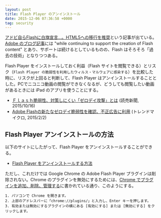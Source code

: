 ```yaml
---
layout: post
title: Flash Player のアンインストール
date: 2015-12-06 07:36:58 +0000
tag: security
---
```

[アドビ自らFlashに白旗宣言…。HTML5への移行を推奨](http://www.gizmodo.jp/2015/12/flashhtml5must.html)という記事が出ている。[Adobe のブログ記事](http://blogs.adobe.com/conversations/2015/11/flash-html5-and-open-web-standards.html)には "while continuing to support the creation of Flash content" とあり、サポートは続けるとしているものの、Flash はそろそろ「過去の技術」となりつつある。

Flash Player をインストールしておく利益（Flash サイトを閲覧できる）とリスク（`Flash Player の脆弱性を利用したウィルス・マルウェアに感染する`）を比較した時に、リスクが上回ると判断して、Flash Player はアンインストールすることとした。PCでニコニコ動画の閲覧ができなくなるが、どうしても閲覧したい動画があるときには iPad のアプリを使うことにする。

* [Ｆｌａｓｈ脆弱性、対策しにくい「ゼロデイ攻撃」とは](http://www.yomiuri.co.jp/science/goshinjyutsu/20151016-OYT8T50148.html) (読売新聞, 2015/10/16)
* [Adobe Flashの新たなゼロデイ脆弱性を確認、不正広告に利用](http://blog.trendmicro.co.jp/archives/10837) (トレンドマイクロ, 2015/2/2)

## Flash Player アンインストールの方法

以下のサイトにしたがって、Flash Player をアンインストールすることができる。

* [Flash Player をアンインストールする方法](https://helpx.adobe.com/jp/flash-player/kb/230810.html)

ただし、これだけでは Google Chrome の Adobe Flash Player プラグインは削除されない。Chrome のプラグインを無効にするためには、[Chrome でプラグインを追加、削除、管理する](https://support.google.com/chrome/answer/142064?hl=ja)に書かれている通り、このようにする。

~~~
1. パソコンで Chrome を開きます。
2. 上部のアドレスバーに「chrome://plugins/」と入力し、Enter キーを押します。
3. 有効または無効にするプラグインの横にある [有効にする] または [無効にする] をクリックします。
~~~
